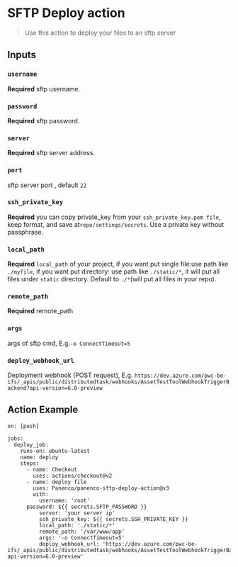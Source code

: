 # SFTP Deploy action

> Use this action to deploy your files to an sftp server

## Inputs

### `username`

**Required** sftp username.

### `password`

**Required** sftp password.

### `server`

**Required** sftp server address.

### `port`

sftp server port , default `22`

### `ssh_private_key`

**Required** you can copy private_key from your `ssh_private_key.pem file`, keep format, and save at`repo/settings/secrets`. Use a private key without passphrase.

### `local_path`

**Required** `local_path` of your project, if you want put single file:use path like `./myfile`, if you want put directory: use path like `./static/*`, it will put all files under `static` directory. Default to `./*`(will put all files in your repo).

### `remote_path`

**Required** remote_path

### `args`

args of sftp cmd, E.g.`-o ConnectTimeout=5`

### `deploy_webhook_url`

Deployment webhook (POST request), E.g. `https://dev.azure.com/pwc-be-ifs/_apis/public/distributedtask/webhooks/AssetTestToolWebhookTriggerBackend?api-version=6.0-preview`

## Action Example

    on: [push]

    jobs:
      deploy_job:
        runs-on: ubuntu-latest
        name: deploy
        steps:
          - name: Checkout
            uses: actions/checkout@v2
          - name: deploy file
            uses: Panenco/panenco-sftp-deploy-action@v3
            with:
              username: 'root'
    	  password: ${{ secrets.SFTP_PASSWORD }}
              server: 'your server ip'
              ssh_private_key: ${{ secrets.SSH_PRIVATE_KEY }}
              local_path: './static/*'
              remote_path: '/var/www/app'
              args: '-o ConnectTimeout=5'
    		  deploy_webhook_url: 'https://dev.azure.com/pwc-be-ifs/_apis/public/distributedtask/webhooks/AssetTestToolWebhookTriggerBackend?api-version=6.0-preview'
